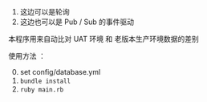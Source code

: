 1. 这边可以是轮询
2. 这边也可以是 Pub / Sub 的事件驱动

本程序用来自动比对 UAT 环境 和 老版本生产环境数据的差别



使用方法 ： 

0. set config/database.yml
1. `bundle install`
2. `ruby main.rb`


